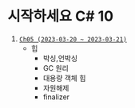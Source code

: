# 시작하세요 C# 10 
1. [`Ch05 (2023-03-20 ~ 2023-03-21)`](https://ktn1075.tistory.com/42)
   - 힙
      - 박싱,언박싱
      - GC 원리 
      - 대용량 객체 힙 
      - 자원해제
      - finalizer
